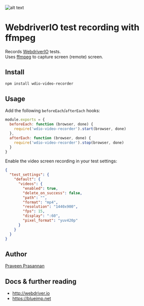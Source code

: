 ![alt text](https://webdriver.io/img/webdriverio.png)

# WebdriverIO test recording with ffmpeg
Records [WebdriverIO](http://webdriver.io/) tests.  
Uses [ffmpeg](https://www.ffmpeg.org/) to capture screen (remote)
screen.

## Install

```sh
npm install wdio-video-recorder
```

## Usage

Add the following `beforeEach`/`afterEach` hooks:
```js
module.exports = {
  beforeEach: function (browser, done) {
    require('wdio-video-recorder').start(browser, done)
  },
  afterEach: function (browser, done) {
    require('wdio-video-recorder').stop(browser, done)
  }
}
```

Enable the video screen recording in your test settings:
```json
{
  "test_settings": {
    "default": {
      "videos": {
        "enabled": true,
        "delete_on_success": false,
        "path": "",
        "format": "mp4",
        "resolution": "1440x900",
        "fps": 15,
        "display": ":60",
        "pixel_format": "yuv420p"
      }
    }
  }
}
```

## Author
[Praveen Prasannan](https://github.com/praveenprasannan/)

## Docs & further reading

* http://webdriver.io
* https://blueimp.net
